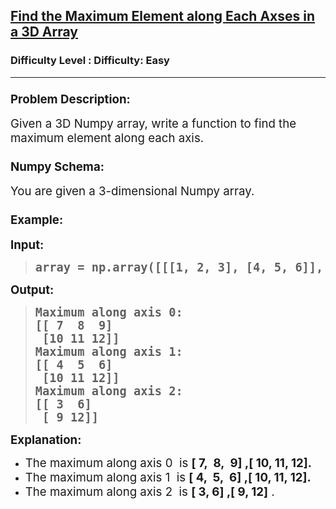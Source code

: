 <h2><a href="https://www.geeksforgeeks.org/problems/find-the-maximum-element-along-each-axses-in-a-3d-array/1">Find the Maximum Element along Each Axses in a 3D Array</a></h2><h3>Difficulty Level : Difficulty: Easy</h3><hr><div class="problems_problem_content__Xm_eO"><h3 class="" data-start="5280" data-end="5304"><span style="font-size: 14pt;">Problem Description:</span></h3>
<p class="" data-start="5305" data-end="5390"><span style="font-size: 14pt;">Given a 3D Numpy array, write a function to find the maximum element along each axis.</span></p>
<h3 class="" data-start="5392" data-end="5409"><span style="font-size: 14pt;">Numpy Schema:</span></h3>
<p class="" data-start="5410" data-end="5452"><span style="font-size: 14pt;">You are given a 3-dimensional Numpy array.</span></p>
<h3 class="" data-start="5454" data-end="5466"><span style="font-size: 14pt;">Example:</span></h3>
<p class="" data-start="5468" data-end="5478"><span style="font-size: 14pt;"><strong data-start="5468" data-end="5478">Input:</strong></span></p>
<blockquote>
<pre data-start="5468" data-end="5478"><span style="font-size: 14pt;"><strong>array = np.array([[[1, 2, 3], [4, 5, 6]], [[7, 8, 9], [10, 11, 12]]])</strong></span></pre>
</blockquote>
<p class="" data-start="5549" data-end="5560"><span style="font-size: 14pt;"><strong data-start="5549" data-end="5560">Output:</strong></span></p>
<blockquote>
<pre data-start="5549" data-end="5560"><strong><span style="font-size: 18.6667px;">Maximum along axis 0:
[[ 7  8  9]
 [10 11 12]]
Maximum along axis 1:
[[ 4  5  6]
 [10 11 12]]
Maximum along axis 2:
[[ 3  6]
 [ 9 12]]</span></strong></pre>
</blockquote>
<p class="" data-start="5600" data-end="5679"><span style="font-size: 14pt;"><strong data-start="5600" data-end="5616">Explanation:</strong> </span></p>
<ul>
<li data-start="5600" data-end="5679"><span style="font-size: 14pt;">The maximum along axis 0&nbsp; is <strong>[ 7,&nbsp; 8,&nbsp; 9] ,</strong><strong>[ 10, 11, 12].</strong></span></li>
<li data-start="5600" data-end="5679"><span style="font-size: 14pt;">The maximum along axis 1&nbsp; is <strong>[ 4,&nbsp; 5,&nbsp; 6] ,</strong><strong>[ 10, 11, 12].</strong></span></li>
<li data-start="5600" data-end="5679"><span style="font-size: 14pt;"><strong><span style="font-weight: 400;">The maximum along axis 2&nbsp; is <strong>[ 3, 6] ,[ 9, 12]</strong> .</span></strong></span></li>
</ul></div>
